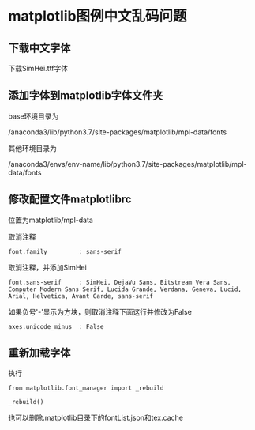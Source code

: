 # matplotlib图例中文乱码问题

## 下载中文字体

下载SimHei.ttf字体

## 添加字体到matplotlib字体文件夹

base环境目录为

/anaconda3/lib/python3.7/site-packages/matplotlib/mpl-data/fonts

其他环境目录为

/anaconda3/envs/env-name/lib/python3.7/site-packages/matplotlib/mpl-data/fonts

## 修改配置文件matplotlibrc

位置为matplotlib/mpl-data

取消注释

`font.family         : sans-serif`

取消注释，并添加SimHei

`font.sans-serif     : SimHei, DejaVu Sans, Bitstream Vera Sans, Computer Modern Sans Serif, Lucida Grande, Verdana, Geneva, Lucid, Arial, Helvetica, Avant Garde, sans-serif`

如果负号'-'显示为方块，则取消注释下面这行并修改为False

`axes.unicode_minus  : False`

## 重新加载字体

执行

`from matplotlib.font_manager import _rebuild`

`_rebuild()` 

也可以删除.matplotlib目录下的fontList.json和tex.cache